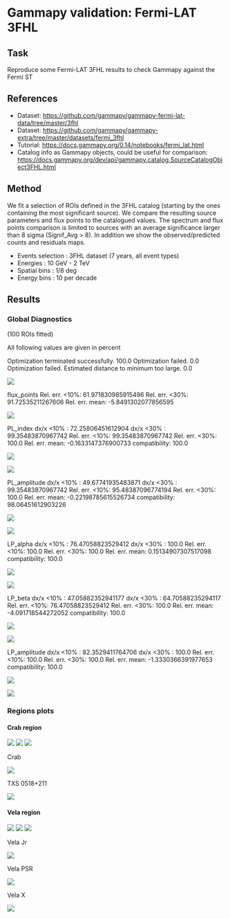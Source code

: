 # Gammapy validation: Fermi-LAT 3FHL

## Task

Reproduce some Fermi-LAT 3FHL results to check Gammapy against the Fermi ST

## References

- Dataset: https://github.com/gammapy/gammapy-fermi-lat-data/tree/master/3fhl
- Dataset: https://github.com/gammapy/gammapy-extra/tree/master/datasets/fermi_3fhl
- Tutorial: https://docs.gammapy.org/0.14/notebooks/fermi_lat.html
- Catalog info as Gammapy objects, could be useful for comparison: https://docs.gammapy.org/dev/api/gammapy.catalog.SourceCatalogObject3FHL.html

## Method

We fit a selection of ROIs defined in the 3FHL catalog (starting by the ones containing the most significant source).  We compare the resulting source parameters and flux points to the catalogued values. The spectrum and flux points comparison is limited to sources with an average significance larger than 8 sigma (Signif_Avg > 8). In addition we show the observed/predicted counts and residuals maps.

- Events selection : 3FHL dataset (7 years,  all event types)
- Energies : 10 GeV - 2 TeV
- Spatial bins : 1/8 deg
- Energy bins : 10 per decade

## Results 

### Global Diagnostics

(100 ROIs fitted)

All following values are given in percent 

Optimization terminated successfully. 100.0
Optimization failed. 0.0
Optimization failed. Estimated distance to minimum too large. 0.0

 ![](./res/Cash_stat_corr.png)

flux_points
Rel. err. <10%: 61.971830985915496
Rel. err. <30%: 91.72535211267606
Rel. err. mean: -5.8491302077856595

 ![](./res/flux_points_errel.png)

PL_index
dx/x <10% :  72.25806451612904
dx/x <30% :  99.35483870967742
Rel. err. <10%: 99.35483870967742
Rel. err. <30%: 100.0
Rel. err. mean: -0.1633147376900733
compatibility: 100.0

 ![](./res/PL_index_errel.png)

 ![](./res/PL_index_error_errel.png)

PL_amplitude
dx/x <10% :  49.67741935483871
dx/x <30% :  99.35483870967742
Rel. err. <10%: 95.48387096774194
Rel. err. <30%: 100.0
Rel. err. mean: -0.22198785615526734
compatibility: 98.06451612903226

 ![](./res/PL_amplitude_errel.png)

 ![](./res/PL_amplitude_error_errel.png)

LP_alpha
dx/x <10% :  76.47058823529412
dx/x <30% :  100.0
Rel. err. <10%: 100.0
Rel. err. <30%: 100.0
Rel. err. mean: 0.15134907307517098
compatibility: 100.0

 ![](./res/LP_alpha_errel.png)

 ![](./res/LP_alpha_error_errel.png)

LP_beta
dx/x <10% :  47.05882352941177
dx/x <30% :  64.70588235294117
Rel. err. <10%: 76.47058823529412
Rel. err. <30%: 100.0
Rel. err. mean: -4.091718544272052
compatibility: 100.0

 ![](./res/LP_beta_errel.png)

 ![](./res/LP_beta_error_errel.png)

LP_amplitude
dx/x <10% :  82.3529411764706
dx/x <30% :  100.0
Rel. err. <10%: 100.0
Rel. err. <30%: 100.0
Rel. err. mean: -1.3330366391977653
compatibility: 100.0

 ![](./res/LP_amplitude_errel.png)

 ![](./res/LP_amplitude_error_errel.png)

### Regions plots

#### Crab region

![](./res/counts_3FHL_ROI_num430.png)
![](./res/npred_3FHL_ROI_num430.png)
![](./res/resi_3FHL_ROI_num430.png)

Crab

![](./res/spec_3FHL_J0534.5+2201_ROI_num430.png)

TXS 0518+211

![](./res/spec_3FHL_J0521.7+2112_ROI_num430.png)

#### Vela region

![](./res/counts_3FHL_ROI_num135.png)
![](./res/npred_3FHL_ROI_num135.png)
![](./res/resi_3FHL_ROI_num135.png)

Vela Jr

![](./res/spec_3FHL_J0851.9-4620e_ROI_num135.png)

Vela PSR

![](./res/spec_3FHL_J0835.3-4510_ROI_num135.png)


Vela X

![](./res/spec_3FHL_J0833.1-4511e_ROI_num135.png)







